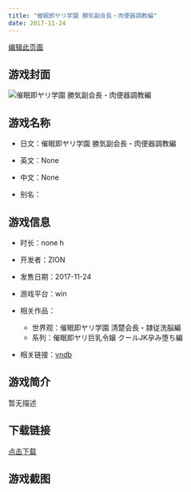 ```yaml
---
title: "催眠即ヤリ学園 勝気副会長・肉便器調教編"
date: 2017-11-24
---
```

[编辑此页面](https://github.com/ACG-3/ADV3-source/blob/main/source/_posts/games/%E5%82%AC%E7%9C%A0%E5%8D%B3%E3%83%A4%E3%83%AA%E5%AD%A6%E5%9C%92%20%E5%8B%9D%E6%B0%97%E5%89%AF%E4%BC%9A%E9%95%B7%E3%83%BB%E8%82%89%E4%BE%BF%E5%99%A8%E8%AA%BF%E6%95%99%E7%B7%A8.md)

## 游戏封面

![催眠即ヤリ学園 勝気副会長・肉便器調教編](https%3A//pan.timero.xyz/onedrive/img_lib_001/%E5%82%AC%E7%9C%A0%E5%8D%B3%E3%83%A4%E3%83%AA%E5%AD%A6%E5%9C%92%20%E5%8B%9D%E6%B0%97%E5%89%AF%E4%BC%9A%E9%95%B7%E3%83%BB%E8%82%89%E4%BE%BF%E5%99%A8%E8%AA%BF%E6%95%99%E7%B7%A8_cover.avif)


## 游戏名称

- 日文：催眠即ヤリ学園 勝気副会長・肉便器調教編
- 英文：None
- 中文：None

- 别名：


## 游戏信息

- 时长：none h
- 开发者：ZION
- 发售日期：2017-11-24
- 游戏平台：win
- 相关作品：
   - 世界观：催眠即ヤリ学園 清楚会長・隷従洗脳編
   - 系列：催眠即ヤリ巨乳令嬢 クールJK孕み堕ち編

- 相关链接：[vndb](https://vndb.org/v21716)


## 游戏简介

暂无描述


## 下载链接

[点击下载](https://pan.timero.xyz/onedrive/adv_lib_001/%E5%82%AC%E7%9C%A0%E5%8D%B3%E3%83%A4%E3%83%AA%E5%AD%A6%E5%9C%92%20%E5%8B%9D%E6%B0%97%E5%89%AF%E4%BC%9A%E9%95%B7%E3%83%BB%E8%82%89%E4%BE%BF%E5%99%A8%E8%AA%BF%E6%95%99%E7%B7%A8)


## 游戏截图


